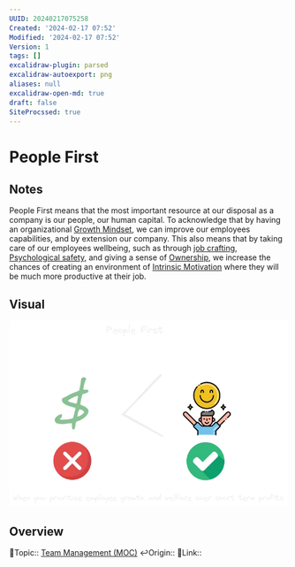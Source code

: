 ```yaml
---
UUID: 20240217075258
Created: '2024-02-17 07:52'
Modified: '2024-02-17 07:52'
Version: 1
tags: []
excalidraw-plugin: parsed
excalidraw-autoexport: png
aliases: null
excalidraw-open-md: true
draft: false
SiteProcssed: true
---
```


# People First

## Notes

People First means that the most important resource at our disposal as a company is our people, our human capital. To acknowledge that by having an organizational [Growth Mindset](/notes/growth-mindset.md), we can improve our employees capabilities, and by extension our company. This also means that by taking care of our employees wellbeing, such as through [job crafting](/notes/job-crafting.md), [Psychological safety](/notes/psychological-safety.md), and giving a sense of [Ownership](/notes/ownership.md), we increase the chances of creating an environment of [Intrinsic Motivation](/notes/intrinsic-motivation.md) where they will be much more productive at their job. 


## Visual

![People First.webp](/notes/people-first.webp)

## Overview
🔼Topic:: [Team Management (MOC)](/mocs/team-management-moc.md)
↩️Origin::
🔗Link:: 
